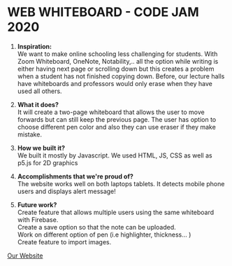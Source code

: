 # WEB WHITEBOARD - CODE JAM 2020 

1. **Inspiration:** <br/>
We want to make online schooling less challenging for students. With Zoom Whiteboard, OneNote, Notability,.. all the option while writing is either having next page or scrolling down but this creates a problem when a student has not finished copying down. Before, our lecture halls have whiteboards and professors would only erase when they have used all others.

2. **What it does?** <br/>
It will create a two-page whiteboard that allows the user to move forwards but can still keep the previous page. The user has option to choose different pen color and also they can use eraser if they make mistake. 

3. **How we built it?**<br/>
We built it mostly by Javascript. We used HTML, JS, CSS as well as p5.js for 2D graphics

4. **Accomplishments that we're proud of?** <br/>
The website works well on both laptops tablets. It detects mobile phone users and displays alert message!

5. **Future work?** <br/>
Create feature that allows multiple users using the same whiteboard with Firebase. <br/>
Create a save option so that the note can be uploaded. <br/>
Work on different option of pen (i.e highlighter, thickness… ) <br/> 
Create feature to import images. <br/>

[Our Website](https://mytran2111.github.io/Code-Jam-2020/ )
